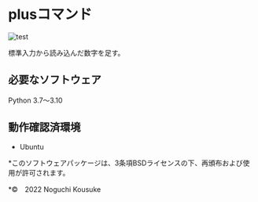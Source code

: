 # plusコマンド
![test](https://github.com/noguchi82/robosys202x/actions/workflows/test.yml/badge.svg)

標準入力から読み込んだ数字を足す。

## 必要なソフトウェア

Python 3.7～3.10
## 動作確認済環境
* Ubuntu

*このソフトウェアパッケージは、3条項BSDライセンスの下、再頒布および使用が許可されます。

*©　2022 Noguchi Kousuke
